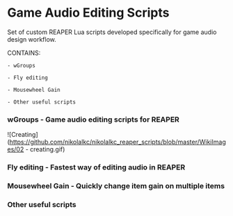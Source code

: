 
# Game Audio Editing Scripts

Set of custom REAPER Lua scripts developed specifically for game audio design workflow.

CONTAINS:

    - wGroups

    - Fly editing

    - Mousewheel Gain

    - Other useful scripts

### wGroups - Game audio editing scripts for REAPER
![Creating](https://github.com/nikolalkc/nikolalkc_reaper_scripts/blob/master/WikiImages/02 - creating.gif)




### Fly editing - Fastest way of editing audio in REAPER

### Mousewheel Gain - Quickly change item gain on multiple items

### Other useful scripts
